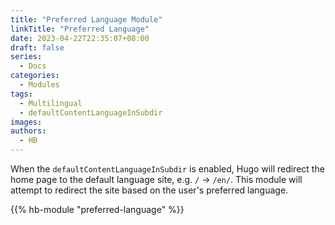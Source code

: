 ```yaml
---
title: "Preferred Language Module"
linkTitle: "Preferred Language"
date: 2023-04-22T22:35:07+08:00
draft: false
series:
  - Docs
categories:
  - Modules
tags:
  - Multilingual
  - defaultContentLanguageInSubdir
images:
authors:
  - HB
---
```


When the `defaultContentLanguageInSubdir` is enabled, Hugo will redirect the home page to the default language site, e.g. `/` -> `/en/`. This module will attempt to redirect the site based on the user's preferred language.

<!--more-->

{{% hb-module "preferred-language" %}}
